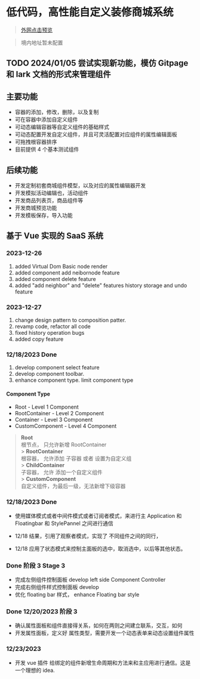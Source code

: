 # 低代码，高性能自定义装修商城系统

> [外网点击预览](https://vue-sass-iwzh.vercel.app/saas)

> 境内地址暂未配置

## TODO 2024/01/05 尝试实现新功能，模仿 Gitpage 和 lark 文档的形式来管理组件

## 主要功能

- 容器的添加，修改，删除，以及复制
- 可在容器中添加自定义组件
- 可动态编辑容器等自定义组件的基础样式
- 可动态配置开发自定义组件，并且可灵活配置对应组件的属性编辑面板
- 可拖拽根容器排序
- 目前提供 4 个基本测试组件

## 后续功能

- 开发定制初套商城组件模型，以及对应的属性编辑器开发
- 开发模拟活动编辑也，活动组件
- 开发商品列表页，商品组件等
- 开发商城预览功能
- 开发模板保存，导入功能

## 基于 Vue 实现的 SaaS 系统

### 2023-12-26

1. added Virtual Dom Basic node render
2. added component add neibornode feature
3. added component delete feature
4. added "add neighbor" and "delete" features history storage and undo feature

### 2023-12-27

1. change design pattern to composition patter.
2. revamp code, refactor all code
3. fixed history operation bugs
4. added copy feature

### 12/18/2023 Done

1. develop component select feature
2. develop component toolbar.
3. enhance component type. limit component type

#### Component Type

- Root - Level 1 Component
- RootContainer - Level 2 Component
- Container - Level 3 Component
- CustomComponent - Level 4 Component

> **Root** <br>
> 根节点， 只允许新增 RootContainer <br> > **RootContainer** <br>
> 根容器， 允许添加 子容器 或者 设置为自定义组<br> > **ChildContainer** <br>
> 子容器， 允许 添加一个自定义组件<br> > **CustomComponent** <br>
> 自定义组件，为最后一级，无法新增下级容器

### 12/18/2023 Done

- 使用媒体模式或者中间件模式或者订阅者模式，来进行主 Application 和 Floatingbar 和 StylePannel 之间进行通信

- 12/18 结果，引用了观察者模式，实现了 不同组件之间的同行，
- 12/18 应用了状态模式来控制主面板的选中，取消选中，以后等其他状态。

### Done 阶段 3 Stage 3

- 完成左侧组件控制面板 develop left side Component Controller
- 完成右侧组件样式控制面板 develop
- 优化 floating bar 样式， enhance Floating bar style

### Done 12/20/2023 阶段 3

- 确认属性面板和组件直接得关系，如何在两则之间建立联系，交互，如何
- 开发属性面板，定义好 属性类型，需要开发一个动态表单来动态设置组件属性

### 12/23/2023

- 开发 vue 插件 给绑定的组件新增生命周期和方法来和主应用进行通信。这是一个理想的 idea.
